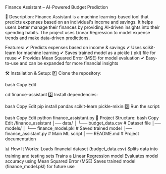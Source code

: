 Finance Assistant – AI-Powered Budget Prediction

📖 Description:
Finance Assistant is a machine learning-based tool that predicts expenses based on an individual's income and savings. It helps users better manage their finances by providing AI-driven insights into their spending habits. The project uses Linear Regression to model expense trends and make data-driven predictions.

Features:
✔ Predicts expenses based on income & savings
✔ Uses scikit-learn for machine learning
✔ Saves trained model as a pickle (.pkl) file for reuse
✔ Provides Mean Squared Error (MSE) for model evaluation
✔ Easy-to-use and can be expanded for more financial insights

🛠️ Installation & Setup:
1️⃣ Clone the repository:

bash
Copy
Edit

cd finance-assistant
2️⃣ Install dependencies:

bash
Copy
Edit
pip install pandas scikit-learn pickle-mixin
3️⃣ Run the script:

bash
Copy
Edit
python finance_assistant.py
📂 Project Structure:
bash
Copy
Edit
/finance_assistant
│── data/
│   └── budget_data.csv  # Dataset file
│── models/
│   └── finance_model.pkl  # Saved trained model
│── finance_assistant.py  # Main ML script
│── README.md  # Project documentation

📊 How It Works:
Loads financial dataset (budget_data.csv)
Splits data into training and testing sets
Trains a Linear Regression model
Evaluates model accuracy using Mean Squared Error (MSE)
Saves trained model (finance_model.pkl) for future use
